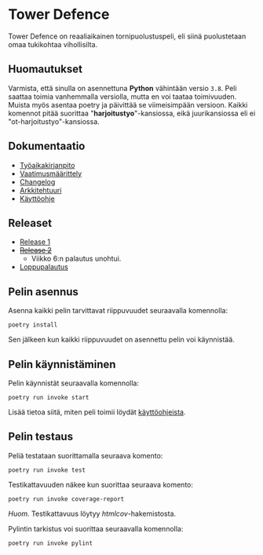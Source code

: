 # Tower Defence
Tower Defence on reaaliaikainen tornipuolustuspeli, eli siinä puolustetaan omaa tukikohtaa vihollisilta.

## Huomautukset
Varmista, että sinulla on asennettuna **Python** vähintään versio `3.8`. 
Peli saattaa toimia vanhemmalla versiolla, mutta en voi taataa toimivuuden.
Muista myös asentaa poetry ja päivittää se viimeisimpään versioon.
Kaikki komennot pitää suorittaa "**harjoitustyo**"-kansiossa, eikä juurikansiossa eli ei "ot-harjoitustyo"-kansiossa.

## Dokumentaatio
- [Työaikakirjanpito](https://github.com/danttu/ot-harjoitustyo/blob/main/harjoitustyo/dokumentaatio/tuntikirjanpito.md)
- [Vaatimusmäärittely](https://github.com/danttu/ot-harjoitustyo/blob/main/harjoitustyo/dokumentaatio/vaatimusmaarittely.md)
- [Changelog](https://github.com/danttu/ot-harjoitustyo/blob/main/harjoitustyo/dokumentaatio/changelog.md)
- [Arkkitehtuuri](https://github.com/danttu/ot-harjoitustyo/blob/main/harjoitustyo/dokumentaatio/arkkitehtuuri.md)
- [Käyttöohje](https://github.com/danttu/ot-harjoitustyo/blob/main/harjoitustyo/dokumentaatio/kayttoojhe.md)

## Releaset
- [Release 1](https://github.com/danttu/ot-harjoitustyo/releases/tag/viikko5)
- [~~Release 2~~]()
  - Viikko 6:n palautus unohtui.
- [Loppupalautus](https://github.com/danttu/ot-harjoitustyo/releases/tag/loppupalautus)

## Pelin asennus
Asenna kaikki pelin tarvittavat riippuvuudet seuraavalla komennolla:
```
poetry install
```
Sen jälkeen kun kaikki riippuvuudet on asennettu pelin voi käynnistää.

## Pelin käynnistäminen
Pelin käynnistät seuraavalla komennolla:
```
poetry run invoke start
```
Lisää tietoa siitä, miten peli toimii löydät [käyttöohjeista](https://github.com/danttu/ot-harjoitustyo/blob/main/harjoitustyo/dokumentaatio/kayttoojhe.md).
## Pelin testaus
Peliä testataan suorittamalla seuraava komento:
```
poetry run invoke test
```
Testikattavuuden näkee kun suorittaa seuraava komento:
```
poetry run invoke coverage-report
```
*Huom.* Testikattavuus löytyy *htmlcov*-hakemistosta. 


Pylintin tarkistus voi suorittaa seuraavalla komennolla:
```
poetry run invoke pylint
```

